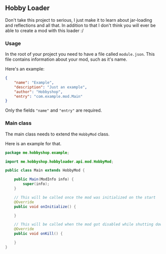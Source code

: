 ## Hobby Loader
Don't take this project to serious, I just make it to learn about jar-loading and reflections and all that.
In addition to that I don't think you will ever be able to create a mod with this loader :/

### Usage
In the root of your project you need to have a file called `module.json`.
This file contains information about your mod, such as it's name.

Here's an example:
```json
{
    "name": "Example",
    "description": "Just an example",
    "author": "Hobbyshop",
    "entry": "com.example.mod.Main"
}
```
Only the fields `"name"` and `"entry"` are required.

### Main class
The main class needs to extend the ``HobbyMod`` class.

Here is an example for that.

```java
package me.hobbyshop.example;

import me.hobbyshop.hobbyloader.api.mod.HobbyMod;

public class Main extends HobbyMod {

    public Main(ModInfo info) {
        super(info);
    }

    // This will be called once the mod was initialized on the start
    @Override
    public void onInitialize() {

    }

    // This will be called when the mod got disabled while shutting down the game
    @Override
    public void onKill() {

    }
}

```
